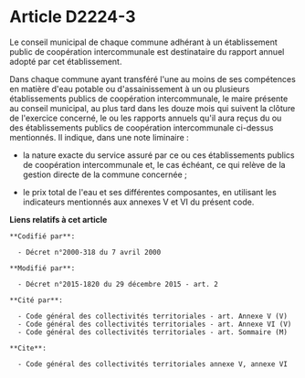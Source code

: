 # Article D2224-3

Le conseil municipal de chaque commune adhérant à un établissement public de coopération intercommunale est destinataire du
rapport annuel adopté par cet établissement. 

Dans chaque commune ayant transféré l'une au moins de ses compétences en matière d'eau potable ou d'assainissement à un ou
plusieurs établissements publics de coopération intercommunale, le maire présente au conseil municipal, au plus tard dans les
douze mois qui suivent la clôture de l'exercice concerné, le ou les rapports annuels qu'il aura reçus du ou des
établissements publics de coopération intercommunale ci-dessus mentionnés. Il indique, dans une note liminaire :

- la nature exacte du service assuré par ce ou ces établissements publics de coopération intercommunale et, le cas échéant,
ce qui relève de la gestion directe de la commune concernée ;

- le prix total de l'eau et ses différentes composantes, en utilisant les indicateurs mentionnés aux annexes V et VI du
présent code.

**Liens relatifs à cet article**

	**Codifié par**:

	  - Décret n°2000-318 du 7 avril 2000

	**Modifié par**:

	  - Décret n°2015-1820 du 29 décembre 2015 - art. 2

	**Cité par**:

	  - Code général des collectivités territoriales - art. Annexe V (V)
	  - Code général des collectivités territoriales - art. Annexe VI (V)
	  - Code général des collectivités territoriales - art. Sommaire (M)

	**Cite**:

	  - Code général des collectivités territoriales annexe V, annexe VI
